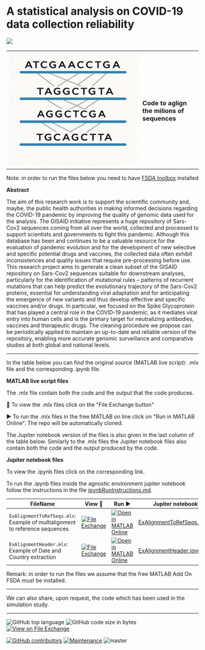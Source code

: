 # A statistical analysis on COVID-19 data collection reliability


![ ](authors.png)

<table>
  <tr>
    <td><img src="logo.png" width="1500" height="300"></td>
    <td> <b> <H3>Code to aglign the milions of sequences  </H3></b> </td>
  </tr>
</table>


Note: in order to run the files below you need to have [FSDA toolbox](https://https://www.mathworks.com/matlabcentral/fileexchange/72999-fsda-flexible-statistics-data-analysis-toolbox) installed

**Abstract**

The aim of this research work is to support the scientific community and, maybe, the public health authorities in making informed decisions regarding the COVID-19 pandemic by improving the quality of genomic data used for the analysis.
The GISAID initiative represents a huge repository of Sars-Cov2 sequences coming from all over the world, collected and processed to support scientists and governments to fight this pandemic. Although this database has been and continues to be a valuable resource for the evaluation of pandemic evolution and for the development of new selective and specific potential drugs and vaccines, the collected data often exhibit inconsistences and quality issues that require pre-processing before use.
This research project aims to generate a clean subset of the GISAID repository on Sars-Cov2 sequences suitable for downstream analyses, particularly for the identification of mutational rules – patterns of recurrent mutations that can help predict the evolutionary trajectory of the Sars-Cov2 proteins, essential for understanding viral adaptation and for anticipating the emergence of new variants and thus develop effective and specific vaccines and/or drugs. In particular, we focused on the Spike Glycoprotein that has played a central role in the COVID-19 pandemic, as it mediates viral entry into human cells and is the primary target for neutralizing antibodies, vaccines and therapeutic drugs. 
The cleaning procedure we propose can be periodically applied to maintain an up-to-date and reliable version of the repository, enabling more accurate genomic surveillance and comparative studies at both global and national levels.  


---

In the table below you can find  the original source (MATLAB live script): .mlx file and the corresponding .ipynb file. 

**MATLAB live script files**

The .mlx file 
contain both the code and the output that the code produces.

:eyes: To view the .mlx files click  on the "File Exchange button"

▶️ To run the .mlx files in the free MATLAB on line click on "Run in MATLAB Online". The repo will be automatically cloned. 

The Jupiter notebook version of the files is also given in the last column of the table below. Similarly to the .mlx files the Jupiter notebook files also contain both the code and the output produced by the code.

**Jupiter notebook files**

To view the .ipynb files click on the corresponding link.

To run the .ipynb files inside the agnostic environment jupiter notebook follow the instructions in the file
[ipynbRunInstructions.md](https://github.com/UniprJRC/MonitoringBook/blob/main/ipynbRunInstructions.md). 



| FileName | View :eyes:| Run ▶️ | Jupiter notebook |
| -------- | ---- | --- | ---- |
|`ExAlignmentToRefSeqs.mlx`: Example of multialignment to reference sequences   | [![File Exchange](https://www.mathworks.com/matlabcentral/images/matlab-file-exchange.svg)]() |  [![Open in MATLAB Online](https://www.mathworks.com/images/responsive/global/open-in-matlab-online.svg)](https://matlab.mathworks.com/open/github/v1?repo=UniprJRC/Covid19&file=ExAlignmentToRefSeqs.mlx) | [ExAlignmentToRefSeqs.ipynb](https://github.com/UniprJRC/Covid19/blob/main/ExAlignmentToRefSeqs.ipynb) |
|`ExAlignmentHeader.mlx`: Example of Date and Country extraction   | [![File Exchange](https://www.mathworks.com/matlabcentral/images/matlab-file-exchange.svg)]() |  [![Open in MATLAB Online](https://www.mathworks.com/images/responsive/global/open-in-matlab-online.svg)](https://matlab.mathworks.com/open/github/v1?repo=UniprJRC/Covid19&file=ExAlignmentHeader.mlx) | [ExAlignmentHeader.ipynb](https://github.com/UniprJRC/Covid19/blob/main/simulatedData.ipynb) |


Remark: in order to run the files we assume that the free MATLAB Add On FSDA must be installed.

---

We can also share, upon request,  the code which has been used in the simulation study. 

---

![GitHub top language](https://img.shields.io/github/languages/top/UniprJRC/boot-TCLUST)
![GitHub code size in bytes](https://img.shields.io/github/languages/code-size/UniprJRC/boot-TCLUST)
[![View on File Exchange](https://www.mathworks.com/matlabcentral/images/matlab-file-exchange.svg)](https://www.mathworks.com/matlabcentral/fileexchange/180239-censored-regression-using-extended-box-cox-transformations)


[![GitHub contributors](https://img.shields.io/github/contributors/UniprJRC/boot-TCLUST)](https://github.com/UniprJRC/2025tobit/graphs/contributors)
[![Maintenance](https://img.shields.io/badge/Maintained%3F-yes-green.svg)](https://github.com/UniprJRC/boot-TCLUST/graphs/commit-activity)
![master](https://img.shields.io/github/last-commit/badges/shields/master)
